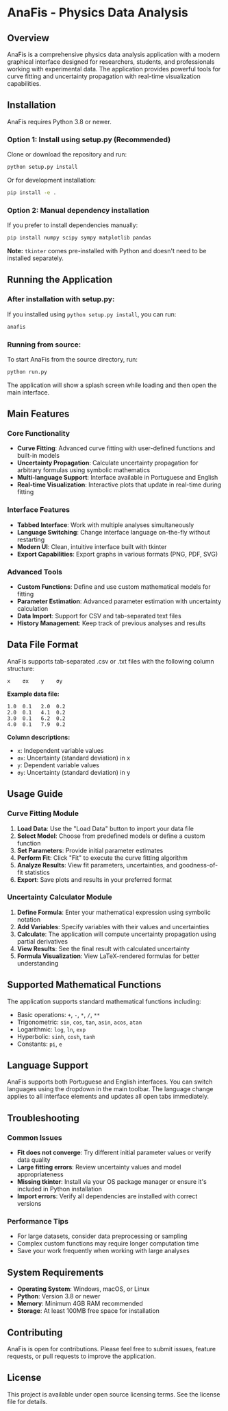 # AnaFis - Physics Data Analysis

## Overview

AnaFis is a comprehensive physics data analysis application with a modern graphical interface designed for researchers, students, and professionals working with experimental data. The application provides powerful tools for curve fitting and uncertainty propagation with real-time visualization capabilities.

## Installation

AnaFis requires Python 3.8 or newer.

### Option 1: Install using setup.py (Recommended)

Clone or download the repository and run:

```bash
python setup.py install
```

Or for development installation:

```bash
pip install -e .
```

### Option 2: Manual dependency installation

If you prefer to install dependencies manually:

```bash
pip install numpy scipy sympy matplotlib pandas
```

**Note:** `tkinter` comes pre-installed with Python and doesn't need to be installed separately.

## Running the Application

### After installation with setup.py:
If you installed using `python setup.py install`, you can run:

```bash
anafis
```

### Running from source:
To start AnaFis from the source directory, run:

```bash
python run.py
```

The application will show a splash screen while loading and then open the main interface.

## Main Features

### Core Functionality
- **Curve Fitting**: Advanced curve fitting with user-defined functions and built-in models
- **Uncertainty Propagation**: Calculate uncertainty propagation for arbitrary formulas using symbolic mathematics
- **Multi-language Support**: Interface available in Portuguese and English
- **Real-time Visualization**: Interactive plots that update in real-time during fitting

### Interface Features
- **Tabbed Interface**: Work with multiple analyses simultaneously
- **Language Switching**: Change interface language on-the-fly without restarting
- **Modern UI**: Clean, intuitive interface built with tkinter
- **Export Capabilities**: Export graphs in various formats (PNG, PDF, SVG)

### Advanced Tools
- **Custom Functions**: Define and use custom mathematical models for fitting
- **Parameter Estimation**: Advanced parameter estimation with uncertainty calculation
- **Data Import**: Support for CSV and tab-separated text files
- **History Management**: Keep track of previous analyses and results

## Data File Format

AnaFis supports tab-separated .csv or .txt files with the following column structure:

```
x    σx    y    σy
```

**Example data file:**
```
1.0  0.1   2.0  0.2
2.0  0.1   4.1  0.2
3.0  0.1   6.2  0.2
4.0  0.1   7.9  0.2
```

**Column descriptions:**
- `x`: Independent variable values
- `σx`: Uncertainty (standard deviation) in x
- `y`: Dependent variable values  
- `σy`: Uncertainty (standard deviation) in y

## Usage Guide

### Curve Fitting Module
1. **Load Data**: Use the "Load Data" button to import your data file
2. **Select Model**: Choose from predefined models or define a custom function
3. **Set Parameters**: Provide initial parameter estimates
4. **Perform Fit**: Click "Fit" to execute the curve fitting algorithm
5. **Analyze Results**: View fit parameters, uncertainties, and goodness-of-fit statistics
6. **Export**: Save plots and results in your preferred format

### Uncertainty Calculator Module
1. **Define Formula**: Enter your mathematical expression using symbolic notation
2. **Add Variables**: Specify variables with their values and uncertainties
3. **Calculate**: The application will compute uncertainty propagation using partial derivatives
4. **View Results**: See the final result with calculated uncertainty
5. **Formula Visualization**: View LaTeX-rendered formulas for better understanding

## Supported Mathematical Functions

The application supports standard mathematical functions including:
- Basic operations: `+`, `-`, `*`, `/`, `**` 
- Trigonometric: `sin`, `cos`, `tan`, `asin`, `acos`, `atan`
- Logarithmic: `log`, `ln`, `exp`
- Hyperbolic: `sinh`, `cosh`, `tanh`
- Constants: `pi`, `e`

## Language Support

AnaFis supports both Portuguese and English interfaces. You can switch languages using the dropdown in the main toolbar. The language change applies to all interface elements and updates all open tabs immediately.

## Troubleshooting

### Common Issues
- **Fit does not converge**: Try different initial parameter values or verify data quality
- **Large fitting errors**: Review uncertainty values and model appropriateness  
- **Missing tkinter**: Install via your OS package manager or ensure it's included in Python installation
- **Import errors**: Verify all dependencies are installed with correct versions

### Performance Tips
- For large datasets, consider data preprocessing or sampling
- Complex custom functions may require longer computation time
- Save your work frequently when working with large analyses

## System Requirements

- **Operating System**: Windows, macOS, or Linux
- **Python**: Version 3.8 or newer
- **Memory**: Minimum 4GB RAM recommended
- **Storage**: At least 100MB free space for installation

## Contributing

AnaFis is open for contributions. Please feel free to submit issues, feature requests, or pull requests to improve the application.

## License

This project is available under open source licensing terms. See the license file for details.
